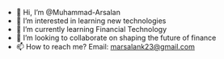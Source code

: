 - 👋 Hi, I’m @Muhammad-Arsalan
- 👀 I’m interested in learning new technologies
- 🌱 I’m currently learning Financial Technology
- 💞️ I’m looking to collaborate on shaping the future of finance
- 📫 How to reach me? Email: marsalank23@gmail.com

<!---
Muhammad-Arsalan23/Muhammad-Arsalan23 is a ✨ special ✨ repository because its `README.md` (this file) appears on your GitHub profile.
You can click the Preview link to take a look at your changes.
--->
